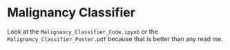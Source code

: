 # Malignancy Classifier

Look at the `Malignancy_Classifier_Code.ipynb` or the `Malignancy_Classifier_Poster.pdf` because that is better than any read me.
